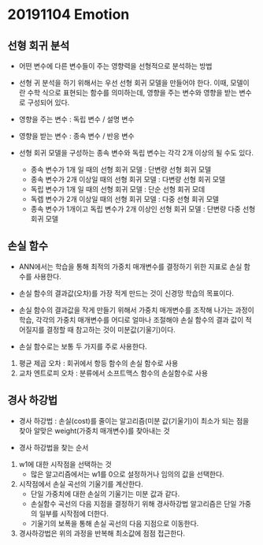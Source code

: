 20191104 Emotion
================

선형 회귀 분석
--------------
- 어떤 변수에 다른 변수들이 주는 영향력을 선형적으로 분석하는 방법
- 선형 귀 분석을 하기 위해서는 우선 선형 회귀 모델을 만들어야 한다. 이때, 모델이란 수학 식으로 표현되는 함수를 의미하는데, 영향을 주는 변수와 영향을 받는 변수로 구성되어 있다.

- 영향을 주는 변수 : 독립 변수 / 설명 변수
- 영향을 받는 변수 : 종속 변수 / 반응 변수

- 선형 회귀 모델을 구성하는 종속 변수와 독립 변수는 각각 2개 이상의 될 수도 있다.
  * 종속 변수가 1개 일 때의 선형 회귀 모델 : 단변량 선형 회귀 모델
  * 종속 변수가 2개 이상일 때의 선형 회귀 모델 : 다변량 선형 회귀 모델
  * 독립 변수가 1개 일 때의 선형 회귀 모델 : 단순 선형 회귀 모데
  * 독렙 변수가 2개 이상일 때의 선형 회귀 모델 : 다중 선형 회귀 모델
  * 종속 변수가 1개이고 독립 변수가 2개 이상인 선형 회귀 모델 : 단변량 다중 선형 회귀 모델

손실 함수
---------
- ANN에서는 학습을 통해 최적의 가중치 매개변수를 결정하기 위한 지표로 손실 함수를 사용한다.
- 손실 함수의 결과값(오차)를 가장 적게 만드는 것이 신경망 학습의 목표이다.
- 손실 함수의 결과값을 작게 만들기 위해서 가중치 매개변수를 조작해 나가는 과정이 학습, 각각의 가중치 매개변수를 어디로 얼마나 조절해야 손실 함수의 결과 값이 적어질지를 결정할 때 참고하는 것이 미분값(기울기)이다.

- 손실 함수로는 보통 두 가지를 주로 사용한다.
1. 평균 제곱 오차 : 회귀에서 항등 함수의 손실 함수로 사용
2. 교차 엔트로피 오차 : 분류에서 소프트맥스 함수의 손실함수로 사용

경사 하강법
-----------
- 경사 하강법 : 손실(cost)를 줄이는 알고리즘(미분 값(기울기)이 최소가 되는 점을 찾아 알맞은 weight(가중치 매개변수)를 찾아내는 것

- 경사 하강법을 찾는 순서
1. w1에 대한 시작점을 선택하는 것
   * 많은 알고리즘에서는 w1를 0으로 설정하거나 임의의 값을 선택한다.
2. 시작점에서 손실 곡선의 기울기를 계산한다.
   * 단일 가중치에 대한 손실의 기울기는 미분 값과 같다.
   * 손실함수 곡선의 다음 지점을 결정하기 위해 경사하강법 알고리즘은 단일 가중의 일부를 시작점에 더한다.
   * 기울기의 보폭을 통해 손실 곡선의 다음 지점으로 이동한다.
3. 경사하강법은 위의 과정을 반복해 최소값에 점점 접근한다.
